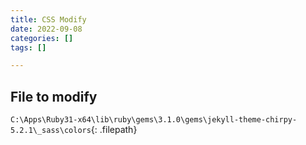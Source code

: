 ```yaml
---
title: CSS Modify
date: 2022-09-08
categories: []
tags: []

---
```


## File to modify
`C:\Apps\Ruby31-x64\lib\ruby\gems\3.1.0\gems\jekyll-theme-chirpy-5.2.1\_sass\colors`{: .filepath}
